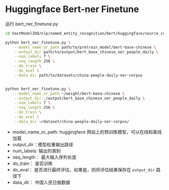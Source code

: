 # Huggingface Bert-ner Finetune 


运行 bert_ner_finetune.py
```bash
cd VastModelZOO/nlp/named_entity_recognition/bert/huggingface/source_code/finetune

python bert_ner_finetune.py \
    --model_name_or_path path/to/pretrain_model/bert-base-chinese \
    --output_dir path/to/output/bert_base_chinese_ner_people_daily \
    --num_labels 7 \
    --seq_length 256 \
    --do_train \
    --do_eval \
    --data_dir path/to/datasets/china-people-daily-ner-corpus


python bert_ner_finetune.py \
    --model_name_or_path ~/weight/bert-base-chinese \
    --output_dir ./output/bert_base_chinese_ner_people_daily \
    --num_labels 7 \
    --seq_length 256 \
    --do_train \
    --do_eval \
    --data_dir ~/dataset/china-people-daily-ner-corpus/
```
- model_name_or_path: huggingface 网站上的预训练模型，可以在线和离线加载
- output_dir：模型权重输出路径
- num_labels: 输出的类别
- seq_length： 最大输入序列长度
- do_train： 是否训练
- do_eval： 是否进行最终评估，如果是，则将评估结果保存在 `output_dir` 路径下
- data_dir： 中国人民日报数据